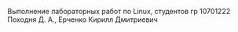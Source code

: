 Выполнение лабораторных работ по Linux, студентов гр 10701222 Походня Д. А., Ерченко Кирилл Дмитриевич 
